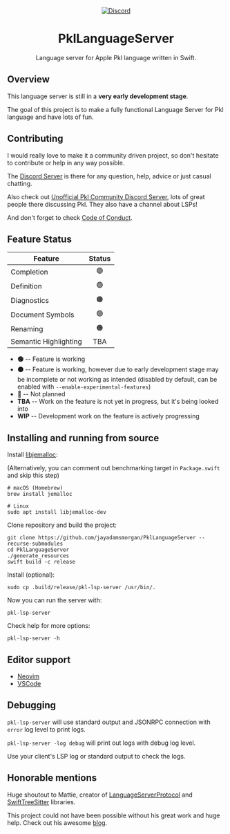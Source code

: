 <div align="center">

[![Discord][discord badge]][discord]

# PklLanguageServer

Language server for Apple Pkl language written in Swift.

</div>

## Overview

This language server is still in a **very early development stage**.

The goal of this project is to make a fully functional Language Server for Pkl language and have lots of fun.

## Contributing

I would really love to make it a community driven project, so don't hesitate to contribute or help in any way possible.

The [Discord Server][discord] is there for any question, help, advice or just casual chatting.

Also check out [Unofficial Pkl Community Discord Server][community discord], lots of great people there discussing Pkl. They also have a channel about LSPs!

And don't forget to check [Code of Conduct](CODE_OF_CONDUCT.md).

## Feature Status

| Feature               | Status |
| --------------------- | :----: |
| Completion            |   🟢   |
| Definition            |   🟢   |
| Diagnostics           |   🟠   |
| Document Symbols      |   🟢   |
| Renaming              |   🟠   |
| Semantic Highlighting |  TBA   |

- **🟢** -- Feature is working
- **🟠** -- Feature is working, however due to early development stage may be incomplete or not working as intended (disabled by default, can be enabled with `--enable-experimental-features`)
- **🔴** -- Not planned
- **TBA** -- Work on the feature is not yet in progress, but it's being looked into
- **WIP** -- Development work on the feature is actively progressing

## Installing and running from source

Install [libjemalloc][libjemalloc]:

(Alternatively, you can comment out benchmarking target in `Package.swift` and skip this step)

```
# macOS (Homebrew)
brew install jemalloc

# Linux
sudo apt install libjemalloc-dev
```

Clone repository and build the project:

```
git clone https://github.com/jayadamsmorgan/PklLanguageServer --recurse-submodules
cd PklLanguageServer
./generate_resources
swift build -c release
```

Install (optional):

```
sudo cp .build/release/pkl-lsp-server /usr/bin/.
```

Now you can run the server with:

```
pkl-lsp-server
```

Check help for more options:

```
pkl-lsp-server -h
```

## Editor support

- [Neovim](Editors/Neovim/README.md)
- [VSCode](Editors/VSCode/README.md)

## Debugging

`pkl-lsp-server` will use standard output and JSONRPC connection with `error` log level to print logs.

`pkl-lsp-server -log debug` will print out logs with debug log level.

Use your client's LSP log or standard output to check the logs.

## Honorable mentions

Huge shoutout to Mattie, creator of [LanguageServerProtocol][lsplib] and [SwiftTreeSitter][tslib] libraries.

This project could not have been possible without his great work and huge help. Check out his awesome [blog][matts blog].

[discord]: https://discord.gg/GTe5JvcT
[community discord]: https://discord.gg/3PufS9Jn
[discord badge]: https://img.shields.io/badge/Discord-purple?logo=Discord&label=Chat&color=%235A64EC
[libjemalloc]: https://github.com/jemalloc/jemalloc
[lsplib]: https://github.com/ChimeHQ/LanguageServerProtocol
[tslib]: https://github.com/ChimeHQ/SwiftTreeSitter
[matts blog]: https://www.massicotte.org/
